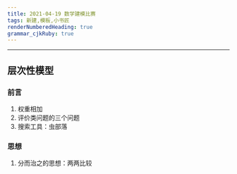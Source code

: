 ```yaml
---
title: 2021-04-19 数学建模比赛
tags: 新建,模板,小书匠
renderNumberedHeading: true
grammar_cjkRuby: true
---
```


***
## 层次性模型
### 前言
1. 权重相加
2. 评价类问题的三个问题
3. 搜索工具：虫部落

### 思想
1. 分而治之的思想：两两比较